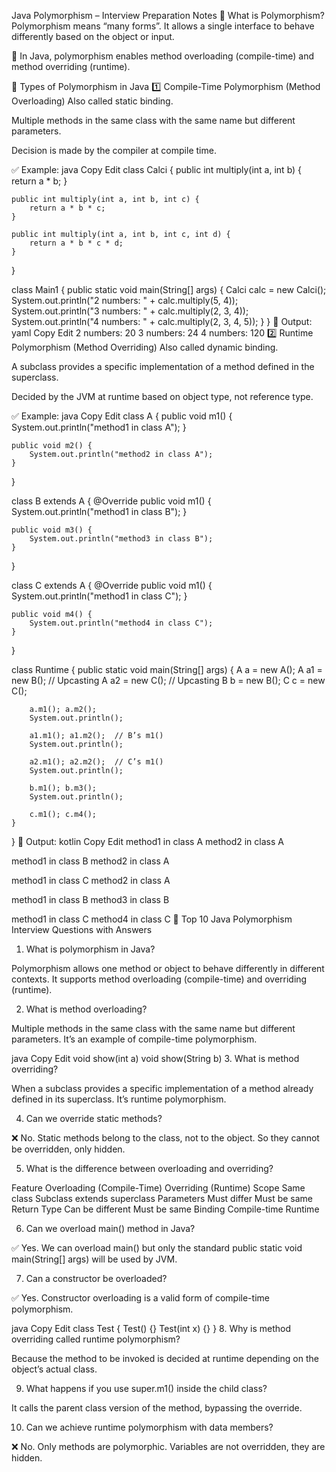 Java Polymorphism – Interview Preparation Notes
🔹 What is Polymorphism?
Polymorphism means “many forms”. It allows a single interface to behave differently based on the object or input.

🧠 In Java, polymorphism enables method overloading (compile-time) and method overriding (runtime).

🔸 Types of Polymorphism in Java
1️⃣ Compile-Time Polymorphism (Method Overloading)
Also called static binding.

Multiple methods in the same class with the same name but different parameters.

Decision is made by the compiler at compile time.

✅ Example:
java
Copy
Edit
class Calci {
    public int multiply(int a, int b) {
        return a * b;
    }

    public int multiply(int a, int b, int c) {
        return a * b * c;
    }

    public int multiply(int a, int b, int c, int d) {
        return a * b * c * d;
    }
}

class Main1 {
    public static void main(String[] args) {
        Calci calc = new Calci();
        System.out.println("2 numbers: " + calc.multiply(5, 4));
        System.out.println("3 numbers: " + calc.multiply(2, 3, 4));
        System.out.println("4 numbers: " + calc.multiply(2, 3, 4, 5));
    }
}
🧾 Output:
yaml
Copy
Edit
2 numbers: 20
3 numbers: 24
4 numbers: 120
2️⃣ Runtime Polymorphism (Method Overriding)
Also called dynamic binding.

A subclass provides a specific implementation of a method defined in the superclass.

Decided by the JVM at runtime based on object type, not reference type.

✅ Example:
java
Copy
Edit
class A {
    public void m1() {
        System.out.println("method1 in class A");
    }

    public void m2() {
        System.out.println("method2 in class A");
    }
}

class B extends A {
    @Override
    public void m1() {
        System.out.println("method1 in class B");
    }

    public void m3() {
        System.out.println("method3 in class B");
    }
}

class C extends A {
    @Override
    public void m1() {
        System.out.println("method1 in class C");
    }

    public void m4() {
        System.out.println("method4 in class C");
    }
}

class Runtime {
    public static void main(String[] args) {
        A a = new A();
        A a1 = new B();  // Upcasting
        A a2 = new C();  // Upcasting
        B b = new B();
        C c = new C();

        a.m1(); a.m2();
        System.out.println();

        a1.m1(); a1.m2();  // B’s m1()
        System.out.println();

        a2.m1(); a2.m2();  // C’s m1()
        System.out.println();

        b.m1(); b.m3();
        System.out.println();

        c.m1(); c.m4();
    }
}
🧾 Output:
kotlin
Copy
Edit
method1 in class A
method2 in class A

method1 in class B
method2 in class A

method1 in class C
method2 in class A

method1 in class B
method3 in class B

method1 in class C
method4 in class C
🎯 Top 10 Java Polymorphism Interview Questions with Answers
1. What is polymorphism in Java?

Polymorphism allows one method or object to behave differently in different contexts. It supports method overloading (compile-time) and overriding (runtime).

2. What is method overloading?

Multiple methods in the same class with the same name but different parameters. It’s an example of compile-time polymorphism.

java
Copy
Edit
void show(int a)
void show(String b)
3. What is method overriding?

When a subclass provides a specific implementation of a method already defined in its superclass. It’s runtime polymorphism.

4. Can we override static methods?

❌ No. Static methods belong to the class, not to the object. So they cannot be overridden, only hidden.

5. What is the difference between overloading and overriding?

Feature	Overloading (Compile-Time)	Overriding (Runtime)
Scope	Same class	Subclass extends superclass
Parameters	Must differ	Must be same
Return Type	Can be different	Must be same
Binding	Compile-time	Runtime

6. Can we overload main() method in Java?

✅ Yes. We can overload main() but only the standard public static void main(String[] args) will be used by JVM.

7. Can a constructor be overloaded?

✅ Yes. Constructor overloading is a valid form of compile-time polymorphism.

java
Copy
Edit
class Test {
    Test() {}
    Test(int x) {}
}
8. Why is method overriding called runtime polymorphism?

Because the method to be invoked is decided at runtime depending on the object’s actual class.

9. What happens if you use super.m1() inside the child class?

It calls the parent class version of the method, bypassing the override.

10. Can we achieve runtime polymorphism with data members?

❌ No. Only methods are polymorphic. Variables are not overridden, they are hidden.
